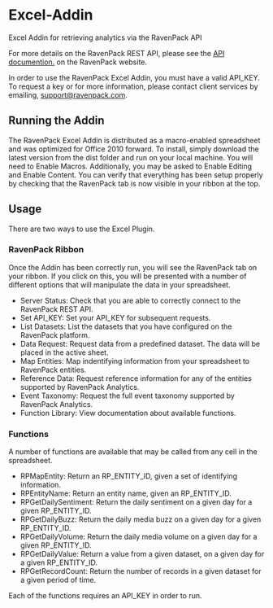 # Excel-Addin

Excel Addin for retrieving analytics via the RavenPack API

For more details on the RavenPack REST API, please see the [API documention.](https://app.ravenpack.com/help/) on the RavenPack website.

In order to use the RavenPack Excel Addin, you must have a valid API_KEY. To request a key or for more information, please contact client services by emailing, [support@ravenpack.com](mailto:support@ravenpack.com).

## Running the Addin

The RavenPack Excel Addin is distributed as a macro-enabled spreadsheet and was optimized for Office 2010 forward. To install, simply download the latest version from the dist folder and run on your local machine. You will need to Enable Macros. Additionally, you may be asked to Enable Editing and Enable Content. You can verify that everything has been setup properly by checking that the RavenPack tab is now visible in your ribbon at the top.

## Usage

There are two ways to use the Excel Plugin.

### RavenPack Ribbon

Once the Addin has been correctly run, you will see the RavenPack tab on your ribbon. If you click on this, you will be presented with a number of different options that will manipulate the data in your spreadsheet.

* Server Status: Check that you are able to correctly connect to the RavenPack REST API.
* Set API_KEY: Set your API_KEY for subsequent requests.
* List Datasets: List the datasets that you have configured on the RavenPack platform.
* Data Request: Request data from a predefined dataset. The data will be placed in the active sheet.
* Map Entities: Map indentifying information from your spreadsheet to RavenPack entities.
* Reference Data: Request reference information for any of the entities supported by RavenPack Analytics.
* Event Taxonomy: Request the full event taxonomy supported by RavenPack Analytics.
* Function Library: View documentation about available functions.

### Functions

A number of functions are available that may be called from any cell in the spreadsheet.

* RPMapEntity: Return an RP_ENTITY_ID, given a set of identifying information.
* RPEntityName: Return an entity name, given an RP_ENTITY_ID.
* RPGetDailySentiment: Return the daily sentiment on a given day for a given RP_ENTITY_ID.
* RPGetDailyBuzz: Return the daily media buzz on a given day for a given RP_ENTITY_ID.
* RPGetDailyVolume: Return the daily media volume on a given day for a given RP_ENTITY_ID.
* RPGetDailyValue: Return a value from a given dataset, on a given day for a given RP_ENTITY_ID.
* RPGetRecordCount: Return the number of records in a given dataset for a given period of time.

Each of the functions requires an API_KEY in order to run.